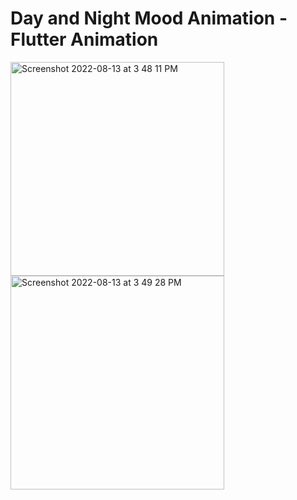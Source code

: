 # Day and Night Mood Animation - Flutter Animation


<img width="342" alt="Screenshot 2022-08-13 at 3 48 11 PM" src="https://user-images.githubusercontent.com/90485362/184480963-452eb54a-247c-4373-9b99-e61ab7975f12.png">

<img width="342" alt="Screenshot 2022-08-13 at 3 49 28 PM" src="https://user-images.githubusercontent.com/90485362/184481040-a755a23c-1243-4ed9-b42c-8fdb4cce5d39.png">
